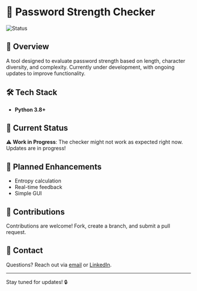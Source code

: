 # 🔐 Password Strength Checker

![Status](https://img.shields.io/badge/Status-Updating-yellow?style=for-the-badge)

## 🚀 Overview

A tool designed to evaluate password strength based on length, character diversity, and complexity. Currently under development, with ongoing updates to improve functionality.

## 🛠️ Tech Stack

- **Python 3.8+**

## 🔄 Current Status

⚠️ **Work in Progress**: The checker might not work as expected right now. Updates are in progress!

## 🌱 Planned Enhancements

- Entropy calculation
- Real-time feedback
- Simple GUI

## 🤝 Contributions

Contributions are welcome! Fork, create a branch, and submit a pull request.

## 📧 Contact

Questions? Reach out via [email](mailto:udayteja2003@gmail.com) or [LinkedIn](https://www.linkedin.com/in/uday-teja-koruttoru-462241263/).

---

Stay tuned for updates! 🔒
